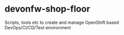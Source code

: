 # devonfw-shop-floor
Scripts, tools etc to create and manage OpenShift based DevOps/CI/CD/Test environment
